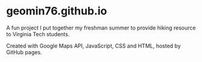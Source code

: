 # geomin76.github.io

A fun project I put together my freshman summer to provide hiking resource to Virginia Tech students. 

Created with Google Maps API, JavaScript, CSS and HTML, hosted by GitHub pages.